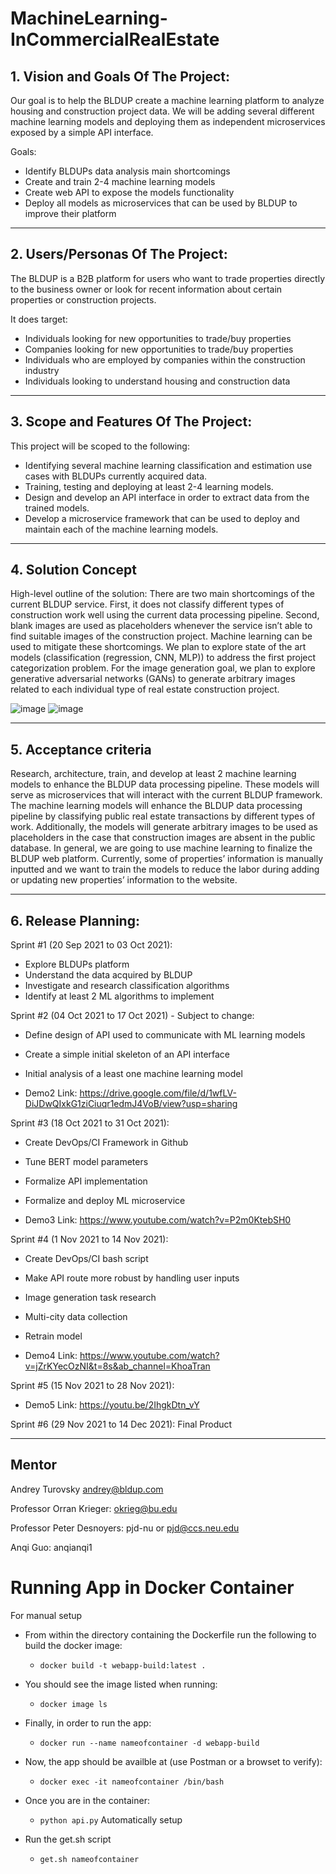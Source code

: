 # MachineLearning-InCommercialRealEstate
## 1. Vision and Goals Of The Project:

Our goal is to help the BLDUP create a machine learning platform to analyze housing and construction project data. We will be adding several different machine learning models and deploying them as independent microservices exposed by a simple API interface.

Goals:
- Identify BLDUPs data analysis main shortcomings
- Create and train 2-4 machine learning models
- Create web API to expose the models functionality
- Deploy all models as microservices that can be used by BLDUP to improve their platform

** **

## 2. Users/Personas Of The Project:

The BLDUP is a B2B platform for users who want to trade properties directly to the business owner or look for recent information about certain properties or construction projects.

It does target:
- Individuals looking for new opportunities to trade/buy properties
- Companies looking for new opportunities to trade/buy properties
- Individuals who are employed by companies within the construction industry
- Individuals looking to understand housing and construction data

** **

## 3.   Scope and Features Of The Project:
This project will be scoped to the following:
- Identifying several machine learning classification and estimation use cases with BLDUPs currently acquired data.
- Training, testing and deploying at least 2-4 learning models.
- Design and develop an API interface in order to extract data from the trained models.
- Develop a microservice framework that can be used to deploy and maintain each of the machine learning models.

** **

## 4. Solution Concept
High-level outline of the solution:
There are two main shortcomings of the current BLDUP service. First, it does not classify different types of construction work well using the current data processing pipeline. Second, blank images are used as placeholders whenever the service isn’t able to find suitable images of the construction project. Machine learning can be used to mitigate these shortcomings. We plan to explore state of the art models (classification (regression, CNN, MLP)) to address the first project categorization problem. For the image generation goal, we plan to explore generative adversarial networks (GANs) to generate arbitrary images related to each individual type of real estate construction project.

![image](https://user-images.githubusercontent.com/13989262/134755362-64c80dae-68f2-41ce-995f-9d406209824e.png)
![image](https://user-images.githubusercontent.com/13989262/134755377-f13799d8-ee25-4ac5-9c58-3b55bb7cabb0.png)


** **
## 5. Acceptance criteria

Research, architecture, train, and develop at least 2 machine learning models to enhance the BLDUP data processing pipeline. These models will serve as microservices that will interact with the current BLDUP framework. The machine learning models will enhance the BLDUP data processing pipeline by classifying public real estate transactions by different types of work. Additionally, the models will generate arbitrary images to be used as placeholders in the case that construction images are absent in the public database.
In general, we are going to use machine learning to finalize the BLDUP web platform. Currently, some of properties’ information is manually inputted and we want to train the models to reduce the labor during adding or updating new properties’ information to the website.

** **

## 6.  Release Planning:
Sprint #1 (20 Sep 2021 to 03 Oct 2021):
- Explore BLDUPs platform
- Understand the data acquired by BLDUP
- Investigate and research classification algorithms
- Identify at least 2 ML algorithms to implement

Sprint #2 (04 Oct 2021 to 17 Oct 2021) - Subject to change:
- Define design of API used to communicate with ML learning models
- Create a simple initial skeleton of an API interface
- Initial analysis of a least one machine learning model

- Demo2 Link: https://drive.google.com/file/d/1wfLV-DiJDwQIxkG1ziCiuqr1edmJ4VoB/view?usp=sharing

Sprint #3 (18 Oct 2021 to 31 Oct 2021):
- Create DevOps/CI Framework in Github
- Tune BERT model parameters
- Formalize API implementation
- Formalize and deploy ML microservice

- Demo3 Link: https://www.youtube.com/watch?v=P2m0KtebSH0

Sprint #4 (1 Nov 2021 to 14 Nov 2021):
- Create DevOps/CI bash script
- Make API route more robust by handling user inputs
- Image generation task research
- Multi-city data collection
- Retrain model

- Demo4 Link: https://www.youtube.com/watch?v=jZrKYecOzNI&t=8s&ab_channel=KhoaTran

Sprint #5 (15 Nov 2021 to 28 Nov 2021):
- Demo5 Link: https://youtu.be/2IhgkDtn_vY

Sprint #6 (29 Nov 2021 to 14 Dec 2021):
Final Product

** **

## Mentor
Andrey Turovsky
andrey@bldup.com

Professor Orran Krieger:
okrieg@bu.edu

Professor Peter Desnoyers:
pjd-nu or pjd@ccs.neu.edu

Anqi Guo:
anqianqi1

# Running App in Docker Container
For manual setup
- From within the directory containing the Dockerfile run the following to build the docker image:

  - `docker build -t webapp-build:latest . `

- You should see the image listed when running:
  - `docker image ls`

- Finally, in order to run the app:
  - `docker run --name nameofcontainer -d webapp-build`

- Now, the app should be availble at (use Postman or a browset to verify):
  - `docker exec -it nameofcontainer /bin/bash`
- Once you are in the container:
  - `python api.py`
Automatically setup
- Run the get.sh script
  - `get.sh nameofcontainer`
